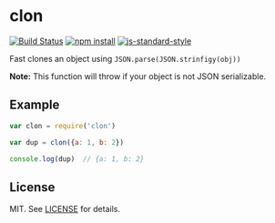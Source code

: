 # clon

[![Build Status](http://img.shields.io/travis/fardog/clon/master.svg?style=flat-square)](https://travis-ci.org/fardog/clon)
[![npm install](http://img.shields.io/npm/dm/clon.svg?style=flat-square)](https://www.npmjs.org/package/clon)
[![js-standard-style](https://img.shields.io/badge/code%20style-standard-brightgreen.svg?style=flat-square)](https://github.com/feross/standard)

Fast clones an object using `JSON.parse(JSON.strinfigy(obj))`

**Note:** This function will throw if your object is not JSON serializable.

## Example

```javascript
var clon = require('clon')

var dup = clon({a: 1, b: 2})

console.log(dup)  // {a: 1, b: 2}
```

## License

MIT. See [LICENSE](./LICENSE) for details.

